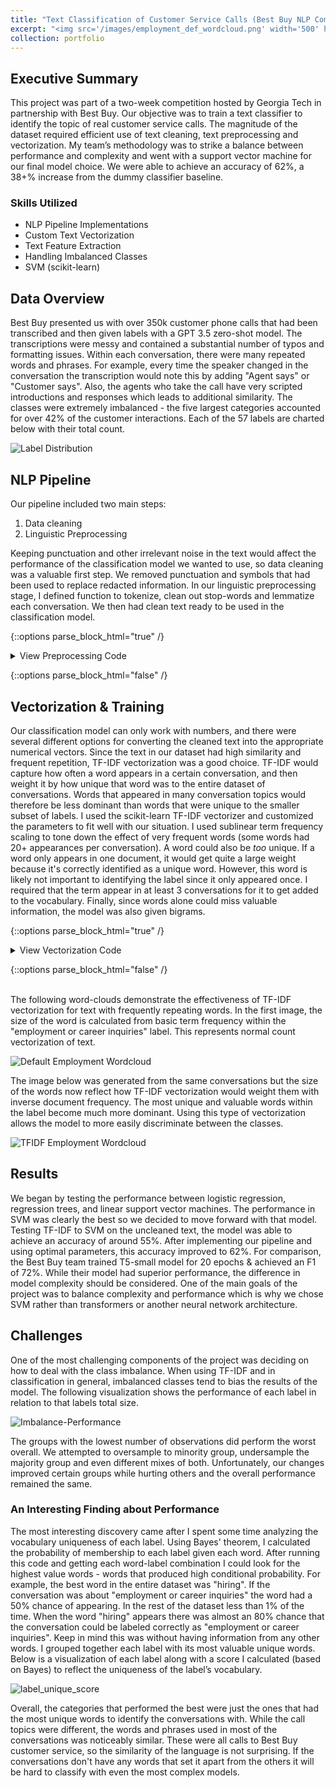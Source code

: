 ```yaml
---
title: "Text Classification of Customer Service Calls (Best Buy NLP Competition)"
excerpt: "<img src='/images/employment_def_wordcloud.png' width='500' height='300'>"
collection: portfolio
---
```


## Executive Summary
This project was part of a two-week competition hosted by Georgia Tech in partnership with Best Buy. Our objective was to train a text classifier to identify the topic of real customer service calls. The magnitude of the dataset required efficient use of text cleaning, text preprocessing and vectorization. My team’s methodology was to strike a balance between performance and complexity and went with a support vector machine for our final model choice. We were able to achieve an accuracy of 62%, a 38+% increase from the dummy classifier baseline.

### Skills Utilized
- NLP Pipeline Implementations
- Custom Text Vectorization
- Text Feature Extraction
- Handling Imbalanced Classes
- SVM (scikit-learn)

## Data Overview
Best Buy presented us with over 350k customer phone calls that had been transcribed and then given labels with a GPT 3.5 zero-shot model. The transcriptions were messy and contained a substantial number of typos and formatting issues. Within each conversation, there were many repeated words and phrases. For example, every time the speaker changed in the conversation the transcription would note this by adding "Agent says" or "Customer says". Also, the agents who take the call have very scripted introductions and responses which leads to additional similarity. The classes were extremely imbalanced - the five largest categories accounted for over 42% of the customer interactions. Each of the 57 labels are charted below with their total count. 

![Label Distribution](/images/label_distribution11.png)

## NLP Pipeline
Our pipeline included two main steps:
1. Data cleaning
2. Linguistic Preprocessing

  Keeping punctuation and other irrelevant noise in the text would affect the performance of the classification model we wanted to use, so data cleaning was a valuable first step. We removed punctuation and symbols that had been used to replace redacted information. In our linguistic preprocessing stage, I defined function to tokenize, clean out stop-words and lemmatize each conversation. We then had clean text ready to be used in the classification model. 

{::options parse_block_html="true" /}

<details>
  <summary markdown="span">
    View Preprocessing Code
  </summary>

```python
  from nltk.tokenize import word_tokenize
  from nltk.stem import WordNetLemmatizer
  from nltk.corpus import stopwords

  lemmatizer = WordNetLemmatizer()
  def apply_lemmatizer(text: str) -> str:
      """Apply lemmatizer to a single text conversation"""
      tokens = word_tokenize(text)
      lemmatized_tokens = [lemmatizer.lemmatize(token) for token in tokens]
      return " ".join(lemmatized_tokens)

  stop_words = set(stopwords.words('english'))
  def remove_stopwords(text: str) -> str:
      """Apply stop word removal for a single text conversation"""
      tokens = word_tokenize(text)
      token_lst = [token.lower() for token in tokens if token.isalpha() and token.lower() not in stop_words]
      return " ".join(token_lst)
```
  
</details>

{::options parse_block_html="false" /}

## Vectorization & Training
Our classification model can only work with numbers, and there were several different options for converting the cleaned text into the appropriate numerical vectors. Since the text in our dataset had high similarity and frequent repetition, TF-IDF vectorization was a good choice. TF-IDF would capture how often a word appears in a certain conversation, and then weight it by how unique that word was to the entire dataset of conversations. Words that appeared in many conversation topics would therefore be less dominant than words that were unique to the smaller subset of labels. 
  I used the scikit-learn TF-IDF vectorizer and customized the parameters to fit well with our situation. I used sublinear term frequency scaling to tone down the effect of very frequent words (some words had 20+ appearances per conversation). A word could also be *too* unique. If a word only appears in one document, it would get quite a large weight because it's correctly identified as a unique word. However, this word is likely not important to identifying the label since it only appeared once. I required that the term appear in at least 3 conversations for it to get added to the vocabulary. Finally, since words alone could miss valuable information, the model was also given bigrams. 

{::options parse_block_html="true" /}

<details>
  <summary markdown="span">
    View Vectorization Code
  </summary>

```python
  # Set data to train on:  
  X = df["text"]
  y = df["label"]
  
  # Train-Test Split
  X_train, X_test, y_train, y_test = train_test_split(X, y, 
                                                      test_size=0.3, 
                                                      random_state=42)
  
  # TF-IDF vectorizing for training X
  vectorizer = TfidfVectorizer(ngram_range=(1, 2), min_df=2, sublinear_tf=True)
  X_train_vectorized = vectorizer.fit_transform(X_train)
```
  
</details>

{::options parse_block_html="false" /}

<br>
The following word-clouds demonstrate the effectiveness of TF-IDF vectorization for text with frequently repeating words. In the first image, the size of the word is calculated from basic term frequency within the "employment or career inquiries" label. This represents normal count vectorization of text.

![Default Employment Wordcloud](/images/employment_def_wordcloud.png)

The image below was generated from the same conversations but the size of the words now reflect how TF-IDF vectorization would weight them with inverse document frequency. The most unique and valuable words within the label become much more dominant. Using this type of vectorization allows the model to more easily discriminate between the classes. 

![TFIDF Employment Wordcloud](/images/employment_tfidf_wordcloud.png)


## Results
We began by testing the performance between logistic regression, regression trees, and linear support vector machines. The performance in SVM was clearly the best so we decided to move forward with that model. Testing TF-IDF to SVM on the uncleaned text, the model was able to achieve an accuracy of around 55%. After implementing our pipeline and using optimal parameters, this accuracy improved to 62%. For comparison, the Best Buy team trained T5-small model for 20 epochs & achieved an F1 of 72%. While their model had superior performance, the difference in model complexity should be considered. One of the main goals of the project was to balance complexity and performance which is why we chose SVM rather than transformers or another neural network architecture.

## Challenges
One of the most challenging components of the project was deciding on how to deal with the class imbalance. When using TF-IDF and in classification in general, imbalanced classes tend to bias the results of the model. The following visualization shows the performance of each label in relation to that labels total size. 

![Imbalance-Performance](/images/performance_imbalance12.png)

The groups with the lowest number of observations did perform the worst overall. We attempted to oversample to minority group, undersample the majority group and even different mixes of both. Unfortunately, our changes improved certain groups while hurting others and the overall performance remained the same.

### An Interesting Finding about Performance
The most interesting discovery came after I spent some time analyzing the vocabulary uniqueness of each label. Using Bayes' theorem, I calculated the probability of membership to each label given each word. After running this code and getting each word-label combination I could look for the highest value words - words that produced high conditional probability. For example, the best word in the entire dataset was "hiring". If the conversation was about "employment or career inquiries" the word had a 50% chance of appearing. In the rest of the dataset less than 1% of the time. When the word "hiring" appears there was almost an 80% chance that the conversation could be labeled correctly as "employment or career inquiries". Keep in mind this was without having information from any other words. I grouped together each label with its most valuable unique words. Below is a visualization of each label along with a score I calculated (based on Bayes) to reflect the uniqueness of the label’s vocabulary.

![label_unique_score](/images/vocab_performance12.png)

Overall, the categories that performed the best were just the ones that had the most unique words to identify the conversations with. While the call topics were different, the words and phrases used in most of the conversations was noticeably similar. These were all calls to Best Buy customer service, so the similarity of the language is not surprising. If the conversations don't have any words that set it apart from the others it will be hard to classify with even the most complex models. 

